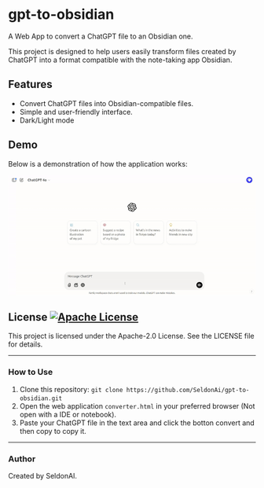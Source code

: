 # gpt-to-obsidian

A Web App to convert a ChatGPT file to an Obsidian one.

This project is designed to help users easily transform files created by ChatGPT into a format compatible with the note-taking app Obsidian.


## Features
- Convert ChatGPT files into Obsidian-compatible files.
- Simple and user-friendly interface.
- Dark/Light mode

## Demo

Below is a demonstration of how the application works:

<div align="center">
  <img src="./tutorial.gif" alt="Demo GIF of gpt-to-obsidian">
</div>

## License [![Apache License](https://img.shields.io/badge/license-Apache%202.0-blue)](LICENSE)
This project is licensed under the Apache-2.0 License. See the LICENSE file for details.

---

### How to Use
1. Clone this repository: `git clone https://github.com/SeldonAi/gpt-to-obsidian.git`
2. Open the web application `converter.html` in your preferred browser (Not open with a IDE or notebook).
3. Paste your ChatGPT file in the text area and click the botton convert and then copy to copy it.

---

### Author
Created by SeldonAI.
